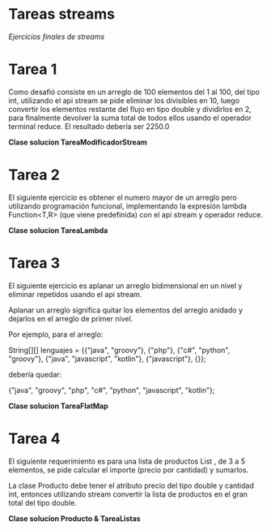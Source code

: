 # Tareas streams
*Ejercicios finales de streams*

# Tarea 1

Como desafió consiste en un arreglo de 100 elementos del 1 al 100, del tipo int, utilizando el api stream se pide eliminar los divisibles en 10, 
luego convertir los elementos restante del flujo en tipo double y dividirlos en 2, para finalmente devolver la suma total de todos ellos usando 
el operador terminal reduce. El resultado debería ser 2250.0 

**Clase solucion TareaModificadorStream**

# Tarea 2

El siguiente ejercicio es obtener el numero mayor de un arreglo pero utilizando programación funcional, implementando la expresión lambda Function<T,R> 
(que viene predefinida) con el api stream y operador reduce.

**Clase solucion TareaLambda**

# Tarea 3

El siguiente ejercicio es aplanar un arreglo bidimensional en un nivel y eliminar repetidos usando el api stream.

Aplanar un arreglo significa quitar los elementos del arreglo anidado y dejarlos en el arreglo de primer nivel.

Por ejemplo, para el arreglo:

String[][] lenguajes = {{"java", "groovy"}, {"php"}, {"c#", "python", "groovy"}, {"java", "javascript", "kotlin"}, {"javascript"}, {}};

debería quedar:

{"java", "groovy", "php", "c#", "python", "javascript", "kotlin"};

**Clase solucion TareaFlatMap**

# Tarea 4

El siguiente requerimiento es para una lista de productos List<Producto> , de 3 a 5 elementos, se pide calcular el importe (precio por cantidad) y sumarlos.

La clase Producto debe tener el atributo precio del tipo double y cantidad int, entonces utilizando stream convertir la lista de productos en el gran total del tipo double.

**Clase solucion Producto & TareaListas**

